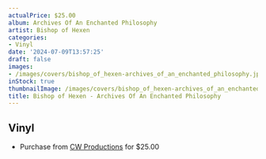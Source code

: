 ```yaml
---
actualPrice: $25.00
album: Archives Of An Enchanted Philosophy
artist: Bishop of Hexen
categories:
- Vinyl
date: '2024-07-09T13:57:25'
draft: false
images:
- /images/covers/bishop_of_hexen-archives_of_an_enchanted_philosophy.jpg
inStock: true
thumbnailImage: /images/covers/bishop_of_hexen-archives_of_an_enchanted_philosophy-thumb.jpg
title: Bishop of Hexen - Archives Of An Enchanted Philosophy
---
```


## Vinyl
* Purchase from [CW Productions](https://shop.cwproductions.net/products/bishop-of-hexen-archives-of-an-enchanted-philosophy-lp) for $25.00
